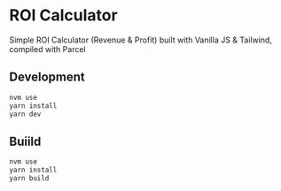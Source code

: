 # ROI Calculator

Simple ROI Calculator (Revenue & Profit) built with Vanilla JS & Tailwind, compiled with Parcel

## Development
```sh
nvm use
yarn install
yarn dev
```

## Buiild
```sh
nvm use
yarn install
yarn build
```
